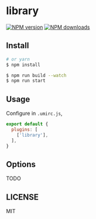 # library

[![NPM version](https://img.shields.io/npm/v/library.svg?style=flat)](https://npmjs.org/package/library)
[![NPM downloads](http://img.shields.io/npm/dm/library.svg?style=flat)](https://npmjs.org/package/library)



## Install

```bash
# or yarn
$ npm install
```

```bash
$ npm run build --watch
$ npm run start
```

## Usage

Configure in `.umirc.js`,

```js
export default {
  plugins: [
    ['library'],
  ],
}
```

## Options

TODO

## LICENSE

MIT
